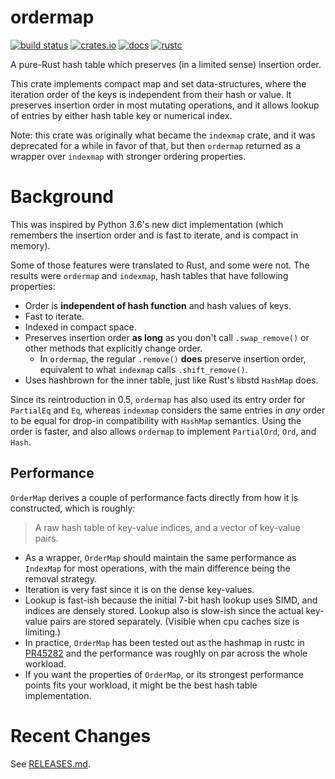 # ordermap

[![build status](https://github.com/indexmap-rs/ordermap/workflows/Continuous%20integration/badge.svg?branch=master)](https://github.com/indexmap-rs/ordermap/actions)
[![crates.io](https://img.shields.io/crates/v/ordermap.svg)](https://crates.io/crates/ordermap)
[![docs](https://docs.rs/ordermap/badge.svg)](https://docs.rs/ordermap)
[![rustc](https://img.shields.io/badge/rust-1.63%2B-orange.svg)](https://img.shields.io/badge/rust-1.63%2B-orange.svg)

A pure-Rust hash table which preserves (in a limited sense) insertion order.

This crate implements compact map and set data-structures,
where the iteration order of the keys is independent from their hash or
value. It preserves insertion order in most mutating operations, and it
allows lookup of entries by either hash table key or numerical index.

Note: this crate was originally what became the `indexmap` crate, and
it was deprecated for a while in favor of that, but then `ordermap`
returned as a wrapper over `indexmap` with stronger ordering properties.

# Background

This was inspired by Python 3.6's new dict implementation (which remembers
the insertion order and is fast to iterate, and is compact in memory).

Some of those features were translated to Rust, and some were not. The results
were `ordermap` and `indexmap`, hash tables that have following properties:

- Order is **independent of hash function** and hash values of keys.
- Fast to iterate.
- Indexed in compact space.
- Preserves insertion order **as long** as you don't call `.swap_remove()`
  or other methods that explicitly change order.
  - In `ordermap`, the regular `.remove()` **does** preserve insertion order,
    equivalent to what `indexmap` calls `.shift_remove()`.
- Uses hashbrown for the inner table, just like Rust's libstd `HashMap` does.

Since its reintroduction in 0.5, `ordermap` has also used its entry order for
`PartialEq` and `Eq`, whereas `indexmap` considers the same entries in *any* order
to be equal for drop-in compatibility with `HashMap` semantics. Using the order
is faster, and also allows `ordermap` to implement `PartialOrd`, `Ord`, and `Hash`.

## Performance

`OrderMap` derives a couple of performance facts directly from how it is constructed,
which is roughly:

> A raw hash table of key-value indices, and a vector of key-value pairs.

- As a wrapper, `OrderMap` should maintain the same performance as `IndexMap`
  for most operations, with the main difference being the removal strategy.
- Iteration is very fast since it is on the dense key-values.
- Lookup is fast-ish because the initial 7-bit hash lookup uses SIMD, and indices are
  densely stored. Lookup also is slow-ish since the actual key-value pairs are stored
  separately. (Visible when cpu caches size is limiting.)
- In practice, `OrderMap` has been tested out as the hashmap in rustc in [PR45282] and
  the performance was roughly on par across the whole workload.
- If you want the properties of `OrderMap`, or its strongest performance points
  fits your workload, it might be the best hash table implementation.

[PR45282]: https://github.com/rust-lang/rust/pull/45282

# Recent Changes

See [RELEASES.md](https://github.com/indexmap-rs/ordermap/blob/master/RELEASES.md).
